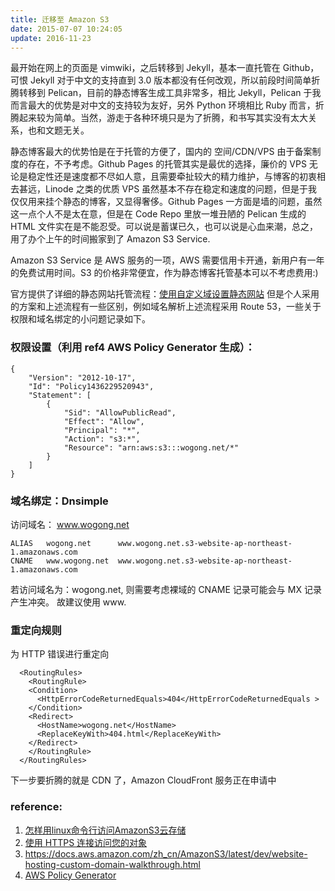 ```yaml
---
title: 迁移至 Amazon S3 
date: 2015-07-07 10:24:05
update: 2016-11-23
---
```


最开始在网上的页面是 vimwiki，之后转移到 Jekyll，基本一直托管在 Github，可恨 Jekyll 对于中文的支持直到 3.0 版本都没有任何改观，所以前段时间简单折腾转移到 Pelican，目前的静态博客生成工具非常多，相比 Jekyll，Pelican 于我而言最大的优势是对中文的支持较为友好，另外 Python 环境相比 Ruby 而言，折腾起来较为简单。当然，游走于各种环境只是为了折腾，和书写其实没有太大关系，也和文题无关。

静态博客最大的优势怕是在于托管的方便了，国内的 空间/CDN/VPS 由于备案制度的存在，不予考虑。Github Pages 的托管其实是最优的选择，廉价的 VPS 无论是稳定性还是速度都不尽如人意，且需要牵扯较大的精力维护，与博客的初衷相去甚远，Linode 之类的优质 VPS 虽然基本不存在稳定和速度的问题，但是于我仅仅用来挂个静态的博客，又显得奢侈。Github Pages 一方面是墙的问题，虽然这一点个人不是太在意，但是在 Code Repo 里放一堆丑陋的 Pelican 生成的 HTML 文件实在是不能忍受。可以说是蓄谋已久，也可以说是心血来潮，总之，用了办个上午的时间搬家到了 Amazon S3 Service.

Amazon S3 Service 是 AWS 服务的一项，AWS 需要信用卡开通，新用户有一年的免费试用时间。S3 的价格非常便宜，作为静态博客托管基本可以不考虑费用:)

官方提供了详细的静态网站托管流程：[使用自定义域设置静态网站](https://docs.aws.amazon.com/zh_cn/AmazonS3/latest/dev/website-hosting-custom-domain-walkthrough.html)
但是个人采用的方案和上述流程有一些区别，例如域名解析上述流程采用 Route 53，一些关于权限和域名绑定的小问题记录如下。

### 权限设置（利用 ref4 AWS Policy Generator 生成）：

    {
	    "Version": "2012-10-17",
    	"Id": "Policy1436229520943",
	    "Statement": [
    		{
			    "Sid": "AllowPublicRead",
		    	"Effect": "Allow",
	    		"Principal": "*",
    			"Action": "s3:*",
			    "Resource": "arn:aws:s3:::wogong.net/*"
		    }
	    ]
    }

### 域名绑定：Dnsimple
访问域名： www.wogong.net

    ALIAS   wogong.net      www.wogong.net.s3-website-ap-northeast-1.amazonaws.com
    CNAME   www.wogong.net  www.wogong.net.s3-website-ap-northeast-1.amazonaws.com

若访问域名为：wogong.net, 则需要考虑裸域的 CNAME 记录可能会与 MX 记录产生冲突。
故建议使用 www.


### 重定向规则
为 HTTP 错误进行重定向

      <RoutingRules>
        <RoutingRule>
        <Condition>
          <HttpErrorCodeReturnedEquals>404</HttpErrorCodeReturnedEquals >
        </Condition>
        <Redirect>
          <HostName>wogong.net</HostName>
          <ReplaceKeyWith>404.html</ReplaceKeyWith>
        </Redirect>
        </RoutingRule>
      </RoutingRules>


下一步要折腾的就是 CDN 了，Amazon CloudFront 服务正在申请中

### reference:
1. [怎样用linux命令行访问AmazonS3云存储](http://www.geekfan.net/7935/)
2. [使用 HTTPS 连接访问您的对象](https://docs.aws.amazon.com/zh_cn/AmazonCloudFront/latest/DeveloperGuide/SecureConnections.html)
3. <https://docs.aws.amazon.com/zh_cn/AmazonS3/latest/dev/website-hosting-custom-domain-walkthrough.html> 
4. [AWS Policy Generator](http://awspolicygen.s3.amazonaws.com/policygen.html)

